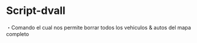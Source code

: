 # Script-dvall
・Comando el cual nos permite borrar todos los vehiculos &amp; autos del mapa completo
